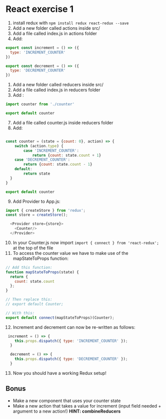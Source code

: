 # React exercise 1
1. install redux with `npm install redux react-redux --save` 
2. Add a new folder called actions inside src/
3. Add a file called index.js in actions folder
4. Add: 
```js
export const increment = () => ({
  type: 'INCREMENT_COUNTER'
})

export const decrement = () => ({
  type: 'DECREMENT_COUNTER'
})

```
1. Add a new folder called reducers inside src/
2. Add a file called index.js in reducers folder
3. Add :
```js
import counter from './counter'

export default counter

```
7. Add a file called counter.js inside reducers folder
8. Add:
```js

const counter = (state = {count: 0}, action) => {
    switch (action.type) {
        case 'INCREMENT_COUNTER':
            return {count: state.count + 1}
    case 'DECREMENT_COUNTER':
        return {count: state.count - 1}
    default:
        return state
  }
}

export default counter

``` 
9. Add Provider to App.js: 
```js
import { createStore } from 'redux';
const store = createStore();

  <Provider store={store}>
    <Counter/>
  </Provider>
```
10. In your Counter.js now import `import { connect } from 'react-redux';` at the top of the file
11. To access the counter value we have to make use of the mapStateToProps function: 
```js
// Add this function:
function mapStateToProps(state) {
  return {
    count: state.count
  };
}

// Then replace this:
// export default Counter;

// With this:
export default connect(mapStateToProps)(Counter);

```
12. Increment and decrement can now be re-written as follows: 
```js
 increment = () => {
    this.props.dispatch({ type: 'INCREMENT_COUNTER' });
  }

  decrement = () => {
    this.props.dispatch({ type: 'DECREMENT_COUNTER' });
  }
``` 
13. Now you should have a working Redux setup!

## Bonus
- Make a new component that uses your counter state
- Make a new action that takes a value for increment (input field needed + argument to a new action!) **HINT: combineReducers**
